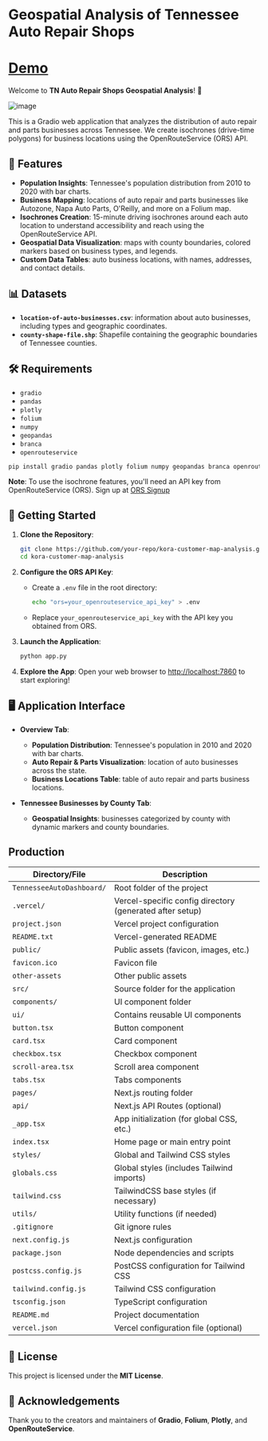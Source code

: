 # Geospatial Analysis of Tennessee Auto Repair Shops

# [Demo](https://leoncensh-tn.hf.space/)
Welcome to **TN Auto Repair Shops Geospatial Analysis**! 🚀

![image](https://github.com/user-attachments/assets/7a79278b-d852-4ff3-8315-a20d374dbe71)

This is a Gradio web application that analyzes the distribution of auto repair and parts businesses across Tennessee. We create isochrones (drive-time polygons) for business locations using the OpenRouteService (ORS) API.

## 🌟 Features

- **Population Insights**: Tennessee's population distribution from 2010 to 2020 with bar charts.
- **Business Mapping**: locations of auto repair and parts businesses like Autozone, Napa Auto Parts, O'Reilly, and more on a Folium map.
- **Isochrones Creation**: 15-minute driving isochrones around each auto location to understand accessibility and reach using the OpenRouteService API.
- **Geospatial Data Visualization**: maps with county boundaries, colored markers based on business types, and legends.
- **Custom Data Tables**: auto business locations, with names, addresses, and contact details.

## 📊 Datasets

- **`location-of-auto-businesses.csv`**: information about auto businesses, including types and geographic coordinates.
- **`county-shape-file.shp`**: Shapefile containing the geographic boundaries of Tennessee counties.

## 🛠️ Requirements

- `gradio`
- `pandas`
- `plotly`
- `folium`
- `numpy`
- `geopandas`
- `branca`
- `openrouteservice`

```bash
pip install gradio pandas plotly folium numpy geopandas branca openrouteservice
```

**Note**: To use the isochrone features, you'll need an API key from OpenRouteService (ORS). Sign up at [ORS Signup](https://openrouteservice.org/sign-up/)

## 🚀 Getting Started

1. **Clone the Repository**:
    ```bash
    git clone https://github.com/your-repo/kora-customer-map-analysis.git
    cd kora-customer-map-analysis
    ```

2. **Configure the ORS API Key**:
    - Create a `.env` file in the root directory:
      ```bash
      echo "ors=your_openrouteservice_api_key" > .env
      ```
    - Replace `your_openrouteservice_api_key` with the API key you obtained from ORS.

3. **Launch the Application**:
    ```bash
    python app.py
    ```

4. **Explore the App**:
    Open your web browser to [http://localhost:7860](http://localhost:7860) to start exploring!

## 🖥️ Application Interface

- **Overview Tab**:
  - **Population Distribution**: Tennessee's population in 2010 and 2020 with bar charts.
  - **Auto Repair & Parts Visualization**: location of auto businesses across the state.
  - **Business Locations Table**: table of auto repair and parts business locations.

- **Tennessee Businesses by County Tab**:
  - **Geospatial Insights**: businesses categorized by county with dynamic markers and county boundaries.

## Production

| **Directory/File**                | **Description**                                           |
|-----------------------------------|-----------------------------------------------------------|
| `TennesseeAutoDashboard/`         | Root folder of the project                                |
| `.vercel/`                        | Vercel-specific config directory (generated after setup)  |
|  `project.json`                | Vercel project configuration                             |
|  `README.txt`                  | Vercel-generated README                                  |
| `public/`                         | Public assets (favicon, images, etc.)                     |
|  `favicon.ico`                 | Favicon file                                              |
|  `other-assets`                | Other public assets                                       |
| `src/`                            | Source folder for the application                         |
|  `components/`                 | UI component folder                                       |
|  `ui/`                     | Contains reusable UI components                           |
|  `button.tsx`          | Button component                                          |
|   `card.tsx`            | Card component                                            |
|    `checkbox.tsx`        | Checkbox component                                        |
|    `scroll-area.tsx`     | Scroll area component                                     |
|    `tabs.tsx`            | Tabs components                                           |
|  `pages/`                      | Next.js routing folder                                    |
|     `api/`                    | Next.js API Routes (optional)                             |
|    `_app.tsx`                | App initialization (for global CSS, etc.)                 |
|    `index.tsx`               | Home page or main entry point                             |
|  `styles/`                     | Global and Tailwind CSS styles                            |
|   `globals.css`             | Global styles (includes Tailwind imports)                 |
|    `tailwind.css`            | TailwindCSS base styles (if necessary)                    |
|  `utils/`                      | Utility functions (if needed)                             |
| `.gitignore`                      | Git ignore rules                                          |
| `next.config.js`                  | Next.js configuration                                     |
| `package.json`                    | Node dependencies and scripts                             |
| `postcss.config.js`               | PostCSS configuration for Tailwind CSS                    |
| `tailwind.config.js`              | Tailwind CSS configuration                                |
| `tsconfig.json`                   | TypeScript configuration                                  |
| `README.md`                       | Project documentation                                     |
| `vercel.json`                     | Vercel configuration file (optional)                      |


## 📜 License

This project is licensed under the **MIT License**.

## 🙏 Acknowledgements

Thank you to the creators and maintainers of **Gradio**, **Folium**, **Plotly**, and **OpenRouteService**.

